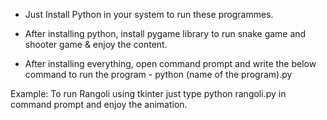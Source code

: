 * Just Install Python in your system to run these programmes.
* After installing python, install pygame library to run snake game and shooter game & enjoy the content.

* After installing everything, open command prompt and write the below command to run the program - 
  python (name of the program).py

Example:
To run Rangoli using tkinter just type python rangoli.py in command prompt and enjoy the animation.